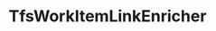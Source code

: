 ---
optionsClassName: 
optionsClassFullName: 
configurationSamples: []
description: missng XML code comments
className: TfsWorkItemLinkEnricher
typeName: ProcessorEnrichers
architecture: v2
options: []

redirectFrom: []
layout: reference
toc: true
permalink: /Reference/v2/ProcessorEnrichers/TfsWorkItemLinkEnricher/
title: TfsWorkItemLinkEnricher
categories:
- ProcessorEnrichers
- v2
notes: ''
introduction: ''

---